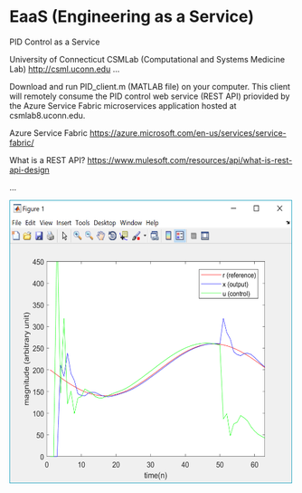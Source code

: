 # EaaS (Engineering as a Service)

PID Control as a Service

University of Connecticut CSMLab (Computational and Systems Medicine Lab) http://csml.uconn.edu
...

Download and run PID_client.m (MATLAB file) on your computer. This client will remotely consume the PID control web service (REST API) priovided by the Azure Service Fabric microservices application hosted at csmlab8.uconn.edu.

Azure Service Fabric https://azure.microsoft.com/en-us/services/service-fabric/

What is a REST API? https://www.mulesoft.com/resources/api/what-is-rest-api-design

...

<img align="left" width="500" height="500" src="screenshots/pid_client.png">

